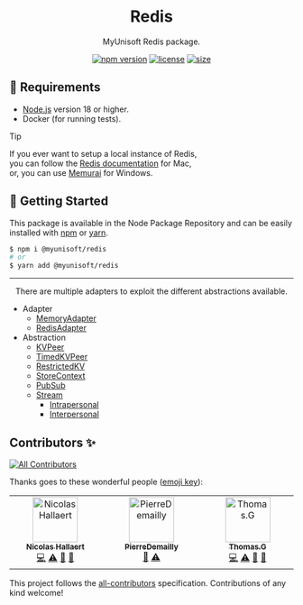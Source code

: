 <p align="center"><h1 align="center">
  Redis
</h1>

<p align="center">
  MyUnisoft Redis package.
</p>

<p align="center">
    <a href="https://github.com/MyUnisoft/Redis"><img src="https://img.shields.io/github/package-json/v/MyUnisoft/redis?style=flat-square" alt="npm version"></a>
    <a href="https://github.com/MyUnisoft/Redis"><img src="https://img.shields.io/github/license/MyUnisoft/Redis?style=flat-square" alt="license"></a>
    <a href="https://github.com/MyUnisoft/Redis"><img src="https://img.shields.io/github/languages/code-size/MyUnisoft/Redis?style=flat-square" alt="size"></a>
</p>

## 🚧 Requirements

- [Node.js](https://nodejs.org/en/) version 18 or higher.
- Docker (for running tests).

> [!TIP]
> If you ever want to setup a local instance of Redis,  
> you can follow the [Redis documentation](https://redis.io/docs/getting-started/) for Mac,  
> or, you can use [Memurai](https://www.memurai.com/) for Windows.

## 🚀 Getting Started

This package is available in the Node Package Repository and can be easily installed with [npm](https://docs.npmjs.com/getting-started/what-is-npm) or [yarn](https://yarnpkg.com).

```bash
$ npm i @myunisoft/redis
# or
$ yarn add @myunisoft/redis
```

---

<p align="center">
  There are multiple adapters to exploit the different abstractions available.
</p>

- Adapter
  - [MemoryAdapter](./docs/adapter/memory.adapter.md)
  - [RedisAdapter](./docs/adapter/redis.adapter.md)
- Abstraction
  - [KVPeer](./docs/KVPeer.md)
  - [TimedKVPeer](./docs/TimedKVPeer.md)
  - [RestrictedKV](./docs/RestrictedKV.md)
  - [StoreContext](./docs/StoreContext.md)
  - [PubSub](./docs/pubsub/Channel.md)
  - [Stream](./docs/stream/Stream.md)
    - [Intrapersonal](./docs/stream/Intrapersonal.md)
    - [Interpersonal](./docs/stream/Interpersonal.md)


## Contributors ✨

<!-- ALL-CONTRIBUTORS-BADGE:START - Do not remove or modify this section -->
[![All Contributors](https://img.shields.io/badge/all_contributors-3-orange.svg?style=flat-square)](#contributors-)
<!-- ALL-CONTRIBUTORS-BADGE:END -->

Thanks goes to these wonderful people ([emoji key](https://allcontributors.org/docs/en/emoji-key)):

<!-- ALL-CONTRIBUTORS-LIST:START - Do not remove or modify this section -->
<!-- prettier-ignore-start -->
<!-- markdownlint-disable -->
<table>
  <tbody>
    <tr>
      <td align="center" valign="top" width="14.28%"><a href="https://www.linkedin.com/in/nicolas-hallaert/"><img src="https://avatars.githubusercontent.com/u/39910164?v=4?s=80" width="80px;" alt="Nicolas Hallaert"/><br /><sub><b>Nicolas Hallaert</b></sub></a><br /><a href="https://github.com/MyUnisoft/Redis/commits?author=Rossb0b" title="Code">💻</a> <a href="https://github.com/MyUnisoft/Redis/commits?author=Rossb0b" title="Tests">⚠️</a> <a href="https://github.com/MyUnisoft/Redis/commits?author=Rossb0b" title="Documentation">📖</a> <a href="https://github.com/MyUnisoft/Redis/pulls?q=is%3Apr+reviewed-by%3ARossb0b" title="Reviewed Pull Requests">👀</a></td>
      <td align="center" valign="top" width="14.28%"><a href="https://github.com/PierreDemailly"><img src="https://avatars.githubusercontent.com/u/39910767?v=4?s=80" width="80px;" alt="PierreDemailly"/><br /><sub><b>PierreDemailly</b></sub></a><br /><a href="https://github.com/MyUnisoft/Redis/pulls?q=is%3Apr+reviewed-by%3APierreDemailly" title="Reviewed Pull Requests">👀</a> <a href="https://github.com/MyUnisoft/Redis/commits?author=PierreDemailly" title="Tests">⚠️</a></td>
      <td align="center" valign="top" width="14.28%"><a href="https://github.com/fraxken"><img src="https://avatars.githubusercontent.com/u/4438263?v=4?s=80" width="80px;" alt="Thomas.G"/><br /><sub><b>Thomas.G</b></sub></a><br /><a href="https://github.com/MyUnisoft/Redis/commits?author=fraxken" title="Code">💻</a> <a href="https://github.com/MyUnisoft/Redis/commits?author=fraxken" title="Tests">⚠️</a> <a href="https://github.com/MyUnisoft/Redis/commits?author=fraxken" title="Documentation">📖</a> <a href="https://github.com/MyUnisoft/Redis/pulls?q=is%3Apr+reviewed-by%3Afraxken" title="Reviewed Pull Requests">👀</a></td>
    </tr>
  </tbody>
</table>

<!-- markdownlint-restore -->
<!-- prettier-ignore-end -->

<!-- ALL-CONTRIBUTORS-LIST:END -->

This project follows the [all-contributors](https://github.com/all-contributors/all-contributors) specification. Contributions of any kind welcome!
